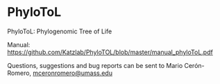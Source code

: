# PhyloToL

PhyloToL: Phylogenomic Tree of Life

Manual: https://github.com/Katzlab/PhyloTOL/blob/master/manual_phyloToL.pdf

Questions, suggestions and bug reports can be sent to Mario Cerón-Romero, mceronromero@umass.edu
